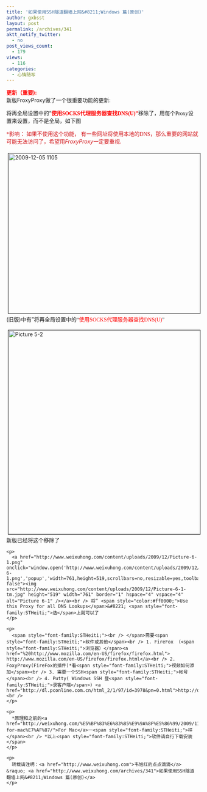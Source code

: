 ```yaml
---
title: '如果使用SSH隧道翻墙上网&#8211;Windows 篇(原创)'
author: gxbsst
layout: post
permalink: /archives/341
aktt_notify_twitter:
  - no
post_views_count:
  - 179
views:
  - 116
categories:
  - 心情随写
---
```

<span style="color:#ff0000;"><strong>更新（重要</strong></span><span style="color:#ff0000;"><strong>):</strong></span>  
新版FroxyProxy做了一个很<span style="font-family:STHeiti;">重要功能的更新:</p> <p>
  将再全局设置中的“</span><span style="font-family:STHeiti;color:#ff0000;"><strong>使用SOCKS代理服务器查找DNS(U)&#8221;</strong></span><span style="font-family:STHeiti;">移除了，用每个Proxy设置来设置，而不是全局，如下图</p> <p>
    </span><span style="font-family:STHeiti;color:#d21217;">*影响： 如果不使用这个功能， 有一些网址将使用本地的DNS，那么重要的网站就可能无法访问了，希望用</span><span style="color:#d21217;"><em>FroxyProxy</em></span><span style="color:#d21217;">一定要重</span><span style="font-family:STHeiti;color:#d21217;">视</span><span style="color:#d21217;"><em>.</em></span><span style="font-family:STHeiti;color:#d21217;"><br /> </span><br /> <a href="http://www.weixuhong.com/content/uploads/2009/12/2009-12-05_1105.png" onclick="window.open('http://www.weixuhong.com/content/uploads/2009/12/2009-12-05_1105.png','popup','width=692,height=419,scrollbars=no,resizable=yes,toolbar=no,directories=no,location=no,menubar=no,status=yes,left=0,top=0');return false"><img src="http://www.weixuhong.com/content/uploads/2009/12/2009-12-05_1105-tm.jpg" height="419" width="692" border="1" hspace="4" vspace="4" alt="2009-12-05 1105" /></a><br /> (旧版)中有&#8221;<span style="font-family:STHeiti;">将再全局设置中的“</span><span style="font-family:STHeiti;color:#ff0000;">使用SOCKS代理服务器查找DNS(U)</span><span style="font-family:STHeiti;">&#8221;</p> <p>
      </span><a href="http://www.weixuhong.com/content/uploads/2009/12/Picture-5-2.png" onclick="window.open('http://www.weixuhong.com/content/uploads/2009/12/Picture-5-2.png','popup','width=753,height=534,scrollbars=no,resizable=yes,toolbar=no,directories=no,location=no,menubar=no,status=yes,left=0,top=0');return false"><img src="http://www.weixuhong.com/content/uploads/2009/12/Picture-5-2-tm.jpg" height="534" width="753" border="1" hspace="4" vspace="4" alt="Picture 5-2" /></a><br /> 新版已<span style="font-family:STHeiti;">经</span>将<span style="font-family:STHeiti;">这个</span>移除了
    </p>
    
    <p>
      <a href="http://www.weixuhong.com/content/uploads/2009/12/Picture-6-1.png" onclick="window.open('http://www.weixuhong.com/content/uploads/2009/12/Picture-6-1.png','popup','width=761,height=519,scrollbars=no,resizable=yes,toolbar=no,directories=no,location=no,menubar=no,status=yes,left=0,top=0');return false"><img src="http://www.weixuhong.com/content/uploads/2009/12/Picture-6-1-tm.jpg" height="519" width="761" border="1" hspace="4" vspace="4" alt="Picture 6-1" /></a><br /> 将“ <span style="color:#ff0000;">Use this Proxy for all DNS Lookups</span>&#8221; <span style="font-family:STHeiti;">选</span>上就可以了
    </p>
    
    <p>
      <span style="font-family:STHeiti;"><br /> </span>需要<span style="font-family:STHeiti;">软件或其他</span><br /> 1. FireFox （<span style="font-family:STHeiti;">浏览器）</span><a href="%20http://www.mozilla.com/en-US/firefox/firefox.html"> http://www.mozilla.com/en-US/firefox/firefox.html</a><br /> 2. FoxyProxy(FireFox的插件)*看<span style="font-family:STHeiti;">视频如何添加</span><br /> 3. 需要一个SSH<span style="font-family:STHeiti;">帐号</span><br /> 4. Putty( Windows SSH 登<span style="font-family:STHeiti;">录客户端</span>) <a href="http://dl.pconline.com.cn/html_2/1/97/id=3978&pn=0.html">http://dl.pconline.com.cn/html_2/1/97/id=3978&pn=0.html</a><br />
    </p>
    
    <p>
      *原理和之前的<a href="http://weixuhong.com/%E5%BF%83%E6%83%85%E9%9A%8F%E5%86%99/2009/11/14/%E5%A6%82%E6%9E%9C%E4%BD%BF%E7%94%A8ssh%E9%9A%A7%E9%81%93%E4%B8%8A%E7%BD%91-for-mac%E7%AF%87/">For Mac</a>一<span style="font-family:STHeiti;">样</span><br /> *以上<span style="font-family:STHeiti;">软件请自行下载安装</span>
    </p>
    
    <p>
      转载请注明：<a href="http://www.weixuhong.com">韦旭红的点点滴滴</a> &raquo; <a href="http://www.weixuhong.com/archives/341">如果使用SSH隧道翻墙上网&#8211;Windows 篇(原创)</a>
    </p>